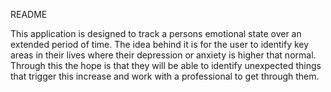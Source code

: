 README

This application is designed to track a persons emotional state over an
extended period of time. The idea behind it is for the user to identify
key areas in their lives where their depression or anxiety is higher that
normal. Through this the hope is that they will be able to identify unexpected
things that trigger this increase and work with a professional to get through
them.
